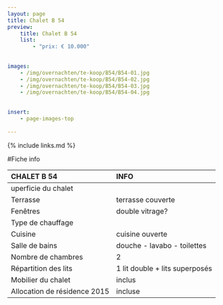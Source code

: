 ```yaml
---
layout: page
title: Chalet B 54
preview: 
    title: Chalet B 54
    list:
        - "prix: € 10.000"
        
        
images:
    - /img/overnachten/te-koop/B54/B54-01.jpg
    - /img/overnachten/te-koop/B54/B54-02.jpg
    - /img/overnachten/te-koop/B54/B54-03.jpg
    - /img/overnachten/te-koop/B54/B54-04.jpg
    
    
insert:
    - page-images-top
    
---
```


{% include links.md %}



#Fiche info

CHALET B 54                 | INFO        | 
:---------------------------|:------------|
uperficie du chalet         |
Terrasse                    |terrasse couverte  
Fenêtres                    |double vitrage?
Type de chauffage           |
Cuisine                     |cuisine ouverte
Salle de bains              |douche - lavabo - toilettes
Nombre de chambres          |2
Répartition des lits        |1 lit double + lits superposés
Mobilier du chalet          |inclus
Allocation de résidence 2015|incluse